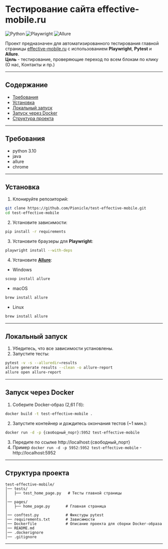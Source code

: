 # **Тестирование сайта effective-mobile.ru**

![Python](https://img.shields.io/badge/Python-3.10-blue.svg)
![Playwright](https://img.shields.io/badge/Playwright-1.49-darkgreen.svg)
![Allure](https://img.shields.io/badge/Allure-2.13-yellow.svg)

Проект предназначен для автоматизированного тестирования главной страницы [effective-mobile.ru](https://effective-mobile.ru) с использованием **Playwright**, **Pytest** и **Allure**.  
**Цель** - тестирование, проверяющие переход по всем блокам по клику (О нас, Контакты и пр.)

---

## Содержание

- [Требования](#требования)
- [Установка](#установка)
- [Локальный запуск](#локальный-запуск)
- [Запуск через Docker](#запуск-через-docker)
- [Структура проекта](#структура-проекта)

---

## Требования

- python 3.10
- java
- allure
- chrome

---

## Установка

1. Клонируйте репозиторий:

```sh
git clone https://github.com/Pionicle/test-effective-mobile.git
cd test-effective-mobile
```

2. Установите зависимости:

```sh
pip install -r requirements
```

3. Установите браузеры для **Playwright**:

```sh
playwright install --with-deps
```

4. Установите [**Allure**](https://allurereport.org/docs/install/):

- Windows

```sh
scoop install allure
```

- macOS

```sh
brew install allure
```

- Linux

```sh
brew install allure
```

---

## Локальный запуск

1. Убедитесь, что все зависимости установлены.
2. Запустите тесты:

```sh
pytest -v -s --alluredir=results
allure generate results --clean -o allure-report
allure open allure-report
```

---

## **Запуск через Docker**

1. Соберите Docker-образ (2,61 Гб):

```sh
docker build -t test-effective-mobile .
```

2. Запустите контейнер и дождитесь окончания тестов (~1 мин.):

```sh
docker run -d -p {свободный_порт}:5952 test-effective-mobile
```

3. Передите по ссылке http://localhost:{свободный_порт}
4. Пример `docker run -d -p 5952:5952 test-effective-mobile` - http://localhost:5952

---

## **Структура проекта**

```
test-effective-mobile/
│── tests/
│   ├── test_home_page.py   # Тесты главной страницы
│
│── pages/
│   ├── home_page.py       # Главная страница
│
│── conftest.py            # Фикстуры pytest
│── requirements.txt       # Зависимости
│── Dockerfile             # Описание проекта для сборки Docker-образа
│── README.md
│── .dockerignore
│── .gitignore
```

---
